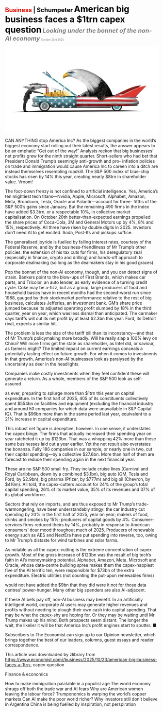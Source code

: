 <span style="color:#E3120B; font-size:14.9pt; font-weight:bold;">Business</span> <span style="color:#000000; font-size:14.9pt; font-weight:bold;">| Schumpeter</span>
<span style="color:#000000; font-size:21.0pt; font-weight:bold;">American big business faces a $1trn capex question</span>
<span style="color:#808080; font-size:14.9pt; font-weight:bold; font-style:italic;">Looking under the bonnet of the non-AI economy</span>
<span style="color:#808080; font-size:6.2pt;">October 23rd 2025</span>

![](../images/053_American_big_business_faces_a_1trn_capex_question/p0227_img01.jpeg)

CAN ANYTHING stop America Inc? As the biggest companies in the world’s biggest economy start rolling out their latest results, the answer appears to be an emphatic “Get out of the way!” Analysts reckon that big businesses’ net profits grew for the ninth straight quarter. Short-sellers who had bet that President Donald Trump’s seemingly anti-growth and pro- inflation policies on trade and immigration would cause America Inc to careen into a ditch are instead themselves resembling roadkill. The S&P 500 index of blue-chip stocks has risen by 14% this year, creating nearly $8trn in shareholder value. Vroom!

The foot-down frenzy is not confined to artificial intelligence. Yes, America’s ten mightiest tech titans—Nvidia, Apple, Microsoft, Alphabet, Amazon, Meta, Broadcom, Tesla, Oracle and Palantir—account for three- fifths of the S&P 500’s gains since January. But the remaining 490 firms in the index have added $3.3trn, or a respectable 10%, in collective market capitalisation. On October 20th better-than-expected earnings propelled the share prices of Coca-Cola, 3M and General Motors up by 4%, 8% and 15%, respectively. All three have risen by double digits in 2025. Investors don’t need AI to get excited. Soda, Post-Its and pickups suffice.

The generalised joyride is fuelled by falling interest rates, courtesy of the Federal Reserve, and by the business-friendliness of Mr Trump’s other policies: the extension of his tax cuts for firms, his deregulatory zeal (especially in finance, crypto and drilling) and hands-off approach to corporate dealmaking (so long as the dealmakers stay in his good graces).

Pop the bonnet of the non-AI economy, though, and you can detect signs of strain. Bankers point to the blow-ups of First Brands, which makes car parts, and Tricolor, an auto lender, as early evidence of a turning credit cycle. Coke may be a-fizz, but as a group, large producers of food and household basics have in recent months had the second-worst run since 1988, gauged by their stockmarket performance relative to the rest of big business, calculates Jefferies, an investment bank. GM’s share price jumped because its adjusted operating profit slumped by 18% in the third quarter, year on year, which was less dismal than anticipated. The carmaker says tariffs will cut its net profit by at least $2.3bn this year. Ford, its Detroit rival, expects a similar hit.

The problem is less the size of the tariff bill than its inconstancy—and that of Mr Trump’s policymaking more broadly. Will he really slap a 100% levy on China? Will more firms get the state as shareholder, as Intel did, or saviour, as farmers might? The limited impact on current earnings conceals a potentially lasting effect on future growth. For when it comes to investments in that growth, America’s non-AI businesses look as paralysed by the uncertainty as deer in the headlights.

Companies make costly investments when they feel confident these will generate a return. As a whole, members of the S&P 500 look as self-assured

as ever, preparing to splurge more than $1trn this year on capital expenditure. In the first half of 2025, 405 of its constituents collectively spent $554bn on facilities and equipment (excluding the financial industry and around 50 companies for which data were unavailable in S&P Capital IQ). That is $96bn more than in the same period last year, equivalent to a 21% increase in capital expenditure.

This robust net figure is deceptive, however. In one sense, it understates the capex binge. The firms that actually increased their spending year on year ratcheted it up by $123bn. That was a whopping 42% more than these same businesses laid out a year earlier. Yet the net result also overstates the bonanza. Fully 186 companies in our sample, or nearly one in two, cut their capital spending—by a collective $27.6bn. More than half of them are forecast to reduce their spending again in the next financial year.

These are no S&P 500 small fry. They include cruise lines (Carnival and Royal Caribbean, down by a combined $3.1bn), big auto (GM, Tesla and Ford, by $2.9bn), big pharma (Pfizer, by $777m) and big oil (Chevron, by $416m). All told, the capex-cutters account for 24% of the group’s total capital spending, 26% of its market value, 35% of its revenues and 37% of its global workforce.

Sectors that rely on imports, and are thus exposed to Mr Trump’s trade- warmongering, have been understandably stingy: the car industry cut spending by 20% in the first half of 2025, year on year; makers of food, drinks and smokes by 15%; producers of capital goods by 4%. Consumer- services firms reduced theirs by 14%, probably in response to American consumers’ dour mood throughout much of 2025. Producers of renewable energy such as AES and NextEra have put spending into reverse, too, owing to Mr Trump’s distaste for wind turbines and solar farms.

As notable as all the capex-cutting is the extreme concentration of capex growth. Most of the gross increase of $123bn was the result of big tech’s faith in AI’s moneymaking potential. Alphabet, Amazon, Meta, Microsoft and Oracle, whose data-centre building spree makes them the capex-happiest five of the AI terrific ten, were responsible for $73bn of the extra expenditure. Electric utilities (not counting the put-upon renewables firms)

would not have added the $9bn that they did were it not for those data centres’ power-hunger. Many other big spenders are also AI-adjacent.

If these AI bets pay off, non-AI business may benefit. In an artificially intelligent world, corporate AI users may generate higher revenues and profits without needing to plough their own cash into capital spending. That may be what the capex-shy are hoping for. Or they may be waiting until Mr Trump makes up his mind. Both prospects seem distant. The longer the wait, the likelier it will be that America Inc’s profit engines start to sputter. ■

Subscribers to The Economist can sign up to our Opinion newsletter, which brings together the best of our leaders, columns, guest essays and reader correspondence.

This article was downloaded by zlibrary from https://www.economist.com//business/2025/10/23/american-big-business-faces-a-1trn- capex-question

Finance & economics

How to make immigration palatable in a populist age The world economy shrugs off both the trade war and AI fears Why are American women leaving the labour force? Trumponomics is warping the world’s copper markets Can AI make the poor world richer? Why investors still don’t believe in Argentina China is being fuelled by inspiration, not perspiration